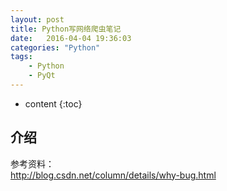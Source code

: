 ```yaml
---
layout: post
title: Python写网络爬虫笔记
date:   2016-04-04 19:36:03
categories: "Python"
tags: 
    - Python
    - PyQt
---
```


* content
{:toc}

## 介绍

参考资料：   
http://blog.csdn.net/column/details/why-bug.html